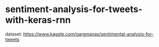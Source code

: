 # sentiment-analysis-for-tweets-with-keras-rnn

dataset:  https://www.kaggle.com/gargmanas/sentimental-analysis-for-tweets
